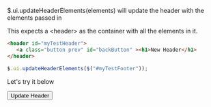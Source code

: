 $.ui.updateHeaderElements(elements) will update the header with the elements passed in

This expects a &lt;header> as the container with all the elements in it.

```html
<header id="myTestHeader">
   <a class="button prev" id="backButton" ><h1>New Header</h1>
</header>
```

```js
$.ui.updateHeaderElements($("#myTestFooter"));
```

Let's try it below

<script>

$(afui).ready(function(){
    $("#afui").append('<header id="myTestHeader"> <a class="button prev" id="backButton" >Changed</a><h1>New Header</h1></header>');
});
</script>


<input type="button" value="Update Header" onclick='$.ui.updateHeaderElements($("#myTestHeader"));'>